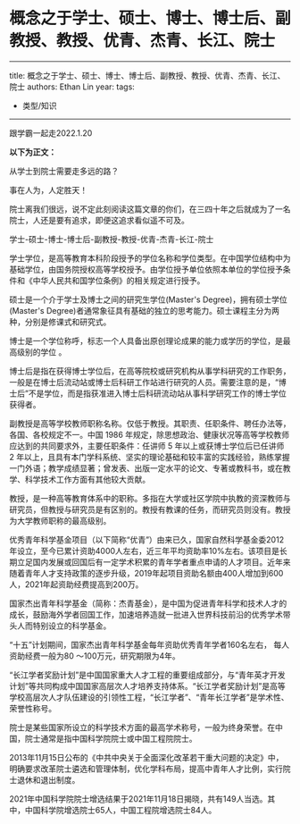 # 概念之于学士、硕士、博士、博士后、副教授、教授、优青、杰青、长江、院士


---
title: 概念之于学士、硕士、博士、博士后、副教授、教授、优青、杰青、长江、院士
authors: Ethan Lin
year:
tags:
  - 类型/知识 
---



跟学霸一起走2022.1.20


**以下为正文：**

从学士到院士需要走多远的路？

事在人为，人定胜天！

院士离我们很远，说不定此刻阅读这篇文章的你们，在三四十年之后就成为了一名院士，人还是要有追求，即便这追求看似遥不可及。

学士-硕士-博士-博士后-副教授-教授-优青-杰青-长江-院士

学士学位，是高等教育本科阶段授予的学位名称和学位类型。在中国学位结构中为基础学位，由国务院授权高等学校授予。由学位授予单位依照本单位的学位授予条件和《中华人民共和国学位条例》的相关规定进行授予。

硕士是一个介于学士及博士之间的研究生学位(Master's Degree)，拥有硕士学位(Master's Degree)者通常象征具有基础的独立的思考能力。硕士课程主分为两种，分别是修课式和研究式。

博士是一个学位称呼，标志一个人具备出原创理论成果的能力或学历的学位，是最高级别的学位 。

博士后是指在获得博士学位后，在高等院校或研究机构从事学科研究的工作职务，一般是在博士后流动站或博士后科研工作站进行研究的人员。需要注意的是，“博士后”不是学位，而是指获准进入博士后科研流动站从事科学研究工作的博士学位获得者。

副教授是高等学校教师职称名称。仅低于教授。其职责、任职条件、聘任办法等，各国、各校规定不一。中国 1986 年规定，除思想政治、健康状况等高等学校教师应达到的共同要求外，主要任职条件：任讲师 5 年以上或获博士学位后已任讲师 2 年以上，且具有本门学科系统、坚实的理论基础和较丰富的实践经验，熟练掌握一门外语；教学成绩显著；曾发表、出版一定水平的论文、专著或教科书，或在教学、科学技术工作方面有其他较大贡献。

教授，是一种高等教育体系中的职称。多指在大学或社区学院中执教的资深教师与研究员，但教授与研究员是有区别的。教授有教课的任务，而研究员则没有。教授为大学教师职称的最高级别。

优秀青年科学基金项目（以下简称“优青”）由来已久，国家自然科学基金委2012年设立，至今已累计资助4000人左右，近三年平均资助率10%左右。该项目是长期立足国内发展或回国后有一定学术积累的青年学者重点申请的人才项目。近年来随着青年人才支持政策的逐步升级，2019年起项目资助名额由400人增加到600人，2021年起资助经费提高到200万。

国家杰出青年科学基金（简称：杰青基金），是中国为促进青年科学和技术人才的成长，鼓励海外学者回国工作，加速培养造就一批进入世界科技前沿的优秀学术带头人而特别设立的科学基金。

“十五”计划期间，国家杰出青年科学基金每年资助优秀青年学者160名左右， 每人资助经费一般为80 ～100万元，研究期限为4年。

“长江学者奖励计划”是中国国家重大人才工程的重要组成部分，与“青年英才开发计划”等共同构成中国国家高层次人才培养支持体系。“长江学者奖励计划”是高等学校高层次人才队伍建设的引领性工程，“长江学者”、“青年长江学者”是学术性、荣誉性称号。

院士是某些国家所设立的科学技术方面的最高学术称号，一般为终身荣誉。在中国，院士通常是指中国科学院院士或中国工程院院士。

2013年11月15日公布的《中共中央关于全面深化改革若干重大问题的决定》中，明确要求改革院士遴选和管理体制，优化学科布局，提高中青年人才比例，实行院士退休和退出制度。

2021年中国科学院院士增选结果于2021年11月18日揭晓，共有149人当选。其中，中国科学院增选院士65人，中国工程院增选院士84人。